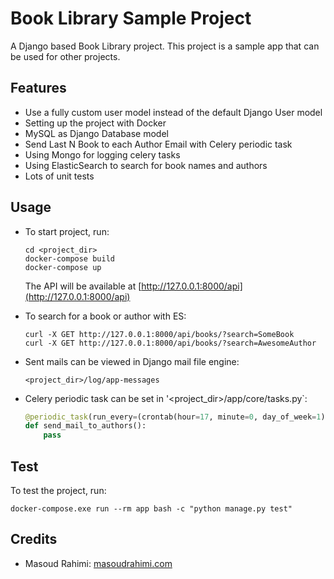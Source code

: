 # Book Library Sample Project

A Django based Book Library project.
This project is a sample app that can be used for other projects.

## Features

* Use a fully custom user model instead of the default Django User model
* Setting up the project with Docker
* MySQL as Django Database model
* Send Last N Book to each Author Email with Celery periodic task
* Using Mongo for logging celery tasks
* Using ElasticSearch to search for book names and authors
* Lots of unit tests

## Usage

* To start project, run:

    ```shell
    cd <project_dir>
    docker-compose build
    docker-compose up
    ```

    The API will be available at [http://127.0.0.1:8000/api](http://127.0.0.1:8000/api)

* To search for a book or author with ES:

    ```shell
    curl -X GET http://127.0.0.1:8000/api/books/?search=SomeBook
    curl -X GET http://127.0.0.1:8000/api/books/?search=AwesomeAuthor
    ```

* Sent mails can be viewed in Django mail file engine:

  ```shell
  <project_dir>/log/app-messages
  ```

* Celery periodic task can be set in '<project_dir>/app/core/tasks.py`:

  ```python
  @periodic_task(run_every=(crontab(hour=17, minute=0, day_of_week=1)), name="send_mail_to_authors", ignore_result=True)
  def send_mail_to_authors():
      pass
  ```

## Test

To test the project, run:

```shell
docker-compose.exe run --rm app bash -c "python manage.py test"
```

## Credits

* Masoud Rahimi: [masoudrahimi.com](http://masoudrahimi.com)
